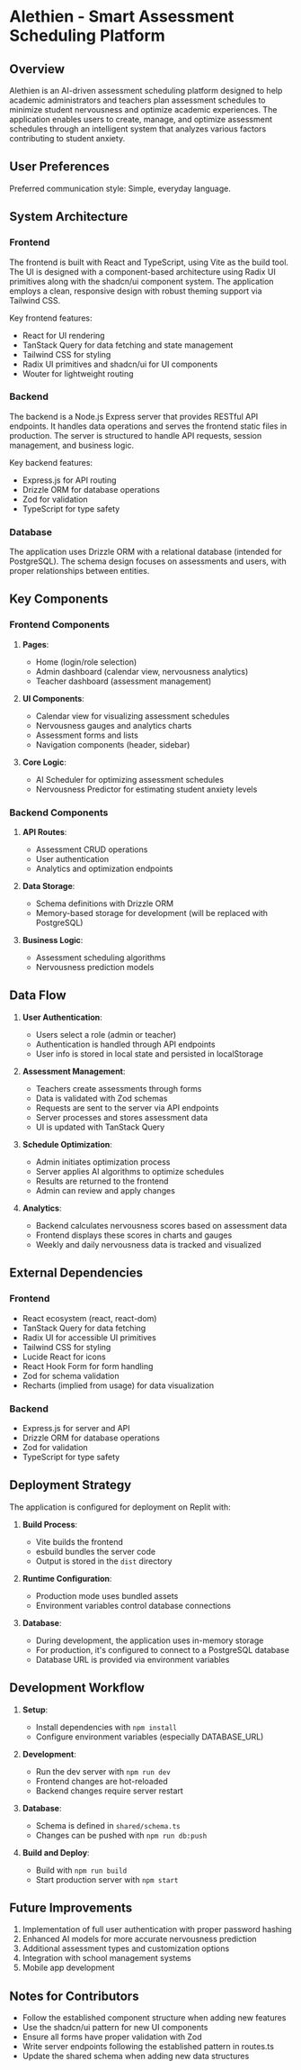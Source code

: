 # Alethien - Smart Assessment Scheduling Platform

## Overview

Alethien is an AI-driven assessment scheduling platform designed to help academic administrators and teachers plan assessment schedules to minimize student nervousness and optimize academic experiences. The application enables users to create, manage, and optimize assessment schedules through an intelligent system that analyzes various factors contributing to student anxiety.

## User Preferences

Preferred communication style: Simple, everyday language.

## System Architecture

### Frontend

The frontend is built with React and TypeScript, using Vite as the build tool. The UI is designed with a component-based architecture using Radix UI primitives along with the shadcn/ui component system. The application employs a clean, responsive design with robust theming support via Tailwind CSS.

Key frontend features:
- React for UI rendering
- TanStack Query for data fetching and state management
- Tailwind CSS for styling
- Radix UI primitives and shadcn/ui for UI components
- Wouter for lightweight routing

### Backend

The backend is a Node.js Express server that provides RESTful API endpoints. It handles data operations and serves the frontend static files in production. The server is structured to handle API requests, session management, and business logic.

Key backend features:
- Express.js for API routing
- Drizzle ORM for database operations
- Zod for validation
- TypeScript for type safety

### Database

The application uses Drizzle ORM with a relational database (intended for PostgreSQL). The schema design focuses on assessments and users, with proper relationships between entities.

## Key Components

### Frontend Components

1. **Pages**: 
   - Home (login/role selection)
   - Admin dashboard (calendar view, nervousness analytics)
   - Teacher dashboard (assessment management)

2. **UI Components**: 
   - Calendar view for visualizing assessment schedules
   - Nervousness gauges and analytics charts
   - Assessment forms and lists
   - Navigation components (header, sidebar)

3. **Core Logic**:
   - AI Scheduler for optimizing assessment schedules
   - Nervousness Predictor for estimating student anxiety levels

### Backend Components

1. **API Routes**:
   - Assessment CRUD operations
   - User authentication
   - Analytics and optimization endpoints

2. **Data Storage**:
   - Schema definitions with Drizzle ORM
   - Memory-based storage for development (will be replaced with PostgreSQL)

3. **Business Logic**:
   - Assessment scheduling algorithms
   - Nervousness prediction models

## Data Flow

1. **User Authentication**:
   - Users select a role (admin or teacher)
   - Authentication is handled through API endpoints
   - User info is stored in local state and persisted in localStorage

2. **Assessment Management**:
   - Teachers create assessments through forms
   - Data is validated with Zod schemas
   - Requests are sent to the server via API endpoints
   - Server processes and stores assessment data
   - UI is updated with TanStack Query

3. **Schedule Optimization**:
   - Admin initiates optimization process
   - Server applies AI algorithms to optimize schedules
   - Results are returned to the frontend
   - Admin can review and apply changes

4. **Analytics**:
   - Backend calculates nervousness scores based on assessment data
   - Frontend displays these scores in charts and gauges
   - Weekly and daily nervousness data is tracked and visualized

## External Dependencies

### Frontend
- React ecosystem (react, react-dom)
- TanStack Query for data fetching
- Radix UI for accessible UI primitives
- Tailwind CSS for styling
- Lucide React for icons
- React Hook Form for form handling
- Zod for schema validation
- Recharts (implied from usage) for data visualization

### Backend
- Express.js for server and API
- Drizzle ORM for database operations
- Zod for validation
- TypeScript for type safety

## Deployment Strategy

The application is configured for deployment on Replit with:

1. **Build Process**:
   - Vite builds the frontend
   - esbuild bundles the server code
   - Output is stored in the `dist` directory

2. **Runtime Configuration**:
   - Production mode uses bundled assets
   - Environment variables control database connections

3. **Database**:
   - During development, the application uses in-memory storage
   - For production, it's configured to connect to a PostgreSQL database
   - Database URL is provided via environment variables

## Development Workflow

1. **Setup**:
   - Install dependencies with `npm install`
   - Configure environment variables (especially DATABASE_URL)

2. **Development**:
   - Run the dev server with `npm run dev`
   - Frontend changes are hot-reloaded
   - Backend changes require server restart

3. **Database**:
   - Schema is defined in `shared/schema.ts`
   - Changes can be pushed with `npm run db:push`

4. **Build and Deploy**:
   - Build with `npm run build`
   - Start production server with `npm start`

## Future Improvements

1. Implementation of full user authentication with proper password hashing
2. Enhanced AI models for more accurate nervousness prediction
3. Additional assessment types and customization options
4. Integration with school management systems
5. Mobile app development

## Notes for Contributors

- Follow the established component structure when adding new features
- Use the shadcn/ui pattern for new UI components
- Ensure all forms have proper validation with Zod
- Write server endpoints following the established pattern in routes.ts
- Update the shared schema when adding new data structures